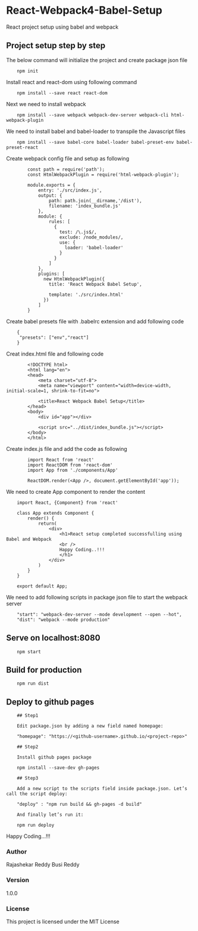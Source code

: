 # React-Webpack4-Babel-Setup 

React project setup using babel and webpack

## Project setup step by step

The below command will initialize the project and create package json file

```
	npm init 
```

Install react and react-dom using following command

```
	npm install --save react react-dom
```

Next we need to install webpack 

```
	npm install --save webpack webpack-dev-server webpack-cli html-webpack-plugin
```

We need to install babel and babel-loader to transpile the Javascript files

```
	npm install --save babel-core babel-loader babel-preset-env babel-preset-react
```

Create webpack config file and setup as following

```
	    const path = require('path');
		const HtmlWebpackPlugin = require('html-webpack-plugin');

		module.exports = {
			entry: './src/index.js',
			output: {
				path: path.join(__dirname,'/dist'),
				filename: 'index_bundle.js'
			},
			module: {
			    rules: [
			      {
			        test: /\.js$/,
			        exclude: /node_modules/,
			        use: {
			          loader: 'babel-loader'
			        }
			      }
			    ]
			},
			plugins: [
			  new HtmlWebpackPlugin({
			    title: 'React Webpack Babel Setup', 
			    
			    template: './src/index.html'
			  })
			]
		}
```

Create babel presets file with .babelrc extension and add following code

```
	{
	 "presets": ["env","react"]
	}
```

Creat index.html file and following code

```
		<!DOCTYPE html>
		<html lang="en">
		<head>
			<meta charset="utf-8">
		    <meta name="viewport" content="width=device-width, initial-scale=1, shrink-to-fit=no">
		    
			<title>React Webpack Babel Setup</title>
		</head>
		<body>
			<div id="app"></div>
		 
			<script src="../dist/index_bundle.js"></script>  
		</body>
		</html>
```

Create index.js file and add the code as following

```
		import React from 'react'
		import ReactDOM from 'react-dom'
		import App from './components/App'

		ReactDOM.render(<App />, document.getElementById('app'));
```

We need to create App component to render the content 

```
	import React, {Component} from 'react' 

	class App extends Component {
		render() {
		    return(
		  		<div>
					<h1>React setup completed successfulling using Babel and Webpack
					<br />
					Happy Coding..!!!
					</h1>
			    </div> 
		  	) 
		}
	}

	export default App;
```

We need to add following scripts in package json file to start the webpack server

```
	"start": "webpack-dev-server --mode development --open --hot",
	"dist": "webpack --mode production"
```

## Serve on localhost:8080

```
	npm start
```

## Build for production

```
	npm run dist
```


## Deploy to github pages

```
	## Step1

	Edit package.json by adding a new field named homepage:

	"homepage": "https://<github-username>.github.io/<project-repo>"

	## Step2

	Install github pages package

	npm install --save-dev gh-pages

	## Step3

	Add a new script to the scripts field inside package.json. Let’s call the script deploy:

	"deploy" : "npm run build && gh-pages -d build"

	And finally let’s run it:

	npm run deploy

```

Happy Coding...!!!


### Author

Rajashekar Reddy Busi Reddy

### Version

1.0.0

### License

This project is licensed under the MIT License

